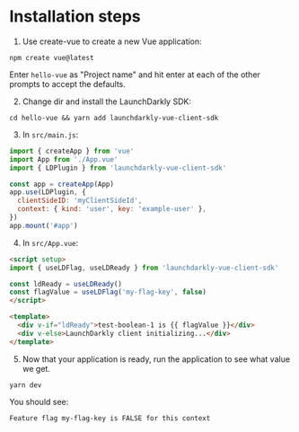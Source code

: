# Installation steps
1. Use create-vue to create a new Vue application:
```shell
npm create vue@latest
```

Enter `hello-vue` as "Project name" and hit enter at each of the other prompts to accept the defaults.

2. Change dir and install the LaunchDarkly SDK:
```shell
cd hello-vue && yarn add launchdarkly-vue-client-sdk
```

3. In `src/main.js`:
```js
import { createApp } from 'vue'
import App from './App.vue'
import { LDPlugin } from 'launchdarkly-vue-client-sdk'

const app = createApp(App)
app.use(LDPlugin, {
  clientSideID: 'myClientSideId',
  context: { kind: 'user', key: 'example-user' },
})
app.mount('#app')
```

4. In `src/App.vue`:
```html
<script setup>
import { useLDFlag, useLDReady } from 'launchdarkly-vue-client-sdk'

const ldReady = useLDReady()
const flagValue = useLDFlag('my-flag-key', false)
</script>

<template>
  <div v-if="ldReady">test-boolean-1 is {{ flagValue }}</div>
  <div v-else>LaunchDarkly client initializing...</div>
</template>
```

5. Now that your application is ready, run the application to see what value we get.
```shell
yarn dev
```

You should see:

`Feature flag my-flag-key is FALSE for this context`
